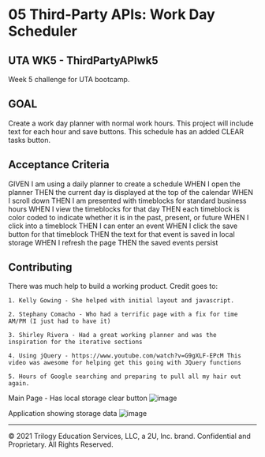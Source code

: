 # 05 Third-Party APIs: Work Day Scheduler

## UTA WK5 - ThirdPartyAPIwk5
Week 5 challenge for UTA bootcamp.

## GOAL
Create a work day planner with normal work hours. This project will include text for each hour and save buttons. This schedule has an added CLEAR tasks button.

## Acceptance Criteria
GIVEN I am using a daily planner to create a schedule
WHEN I open the planner
THEN the current day is displayed at the top of the calendar
WHEN I scroll down
THEN I am presented with timeblocks for standard business hours
WHEN I view the timeblocks for that day
THEN each timeblock is color coded to indicate whether it is in the past, present, or future
WHEN I click into a timeblock
THEN I can enter an event
WHEN I click the save button for that timeblock
THEN the text for that event is saved in local storage
WHEN I refresh the page
THEN the saved events persist

## Contributing
There was much help to build a working product. Credit goes to:

    1. Kelly Gowing - She helped with initial layout and javascript.
   
    2. Stephany Comacho - Who had a terrific page with a fix for time AM/PM (I just had to have it)

    3. Shirley Rivera - Had a great working planner and was the inspiration for the iterative sections                
   
    4. Using jQuery - https://www.youtube.com/watch?v=G9gXLF-EPcM This video was awesome for helping get this going with JQuery functions
    
    5. Hours of Google searching and preparing to pull all my hair out again.

Main Page - Has local storage clear button
![image](https://user-images.githubusercontent.com/76980137/111884229-3c99b600-898e-11eb-94d6-85b3db1f84e7.png)

Application showing storage data
![image](https://user-images.githubusercontent.com/76980137/111884263-7074db80-898e-11eb-8459-1e67230f1e6c.png)


- - -
© 2021 Trilogy Education Services, LLC, a 2U, Inc. brand. Confidential and Proprietary. All Rights Reserved.
